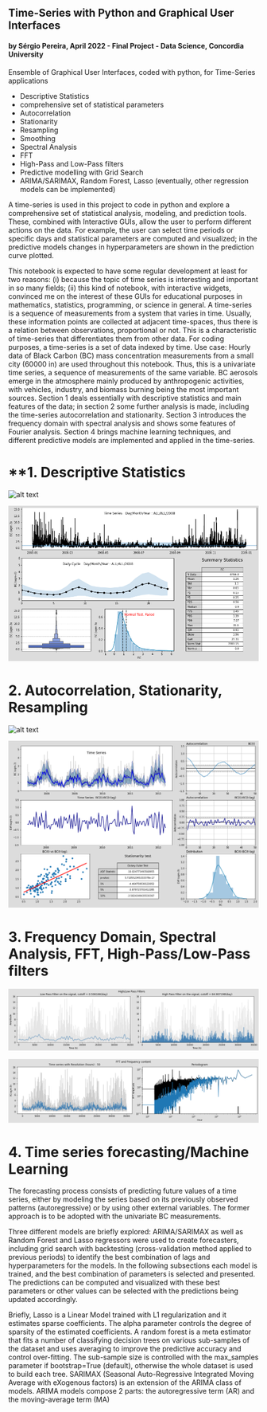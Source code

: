 

## **Time-Series with Python and Graphical User Interfaces**

#### by Sérgio Pereira, April 2022 - Final Project - Data Science, Concordia University

Ensemble of Graphical User Interfaces, coded with python, for Time-Series applications 

- Descriptive Statistics 
- comprehensive set of statistical parameters
- Autocorrelation
- Stationarity
- Resampling
- Smoothing
- Spectral Analysis
- FFT
- High-Pass and Low-Pass filters 
- Predictive modelling with Grid Search
- ARIMA/SARIMAX, Random Forest, Lasso (eventually, other regression models can be implemented) 

A time-series is used in this project to code in python and explore a comprehensive set of statistical analysis, modeling, and prediction tools. These, combined with Interactive GUIs, allow the user to perform different actions on the data. For example, the user can select time periods or specific days and statistical parameters are computed and visualized; in the predictive models changes in hyperparameters are shown in the prediction curve plotted.

This notebook is expected to have some regular development at least for two reasons: (i) because the topic of time series is interesting and important in so many fields; (ii) this kind of notebook, with interactive widgets, convinced me on the interest of these GUIs for educational purposes in mathematics, statistics, programming, or science in general. A time-series is a sequence of measurements from a system that varies in time. Usually, these information points are collected at adjacent time-spaces, thus there is a relation between observations, proportional or not. This is a characteristic of time-series that differentiates them from other data. For coding purposes, a time-series is a set of data indexed by time. Use case: Hourly data of Black Carbon (BC) mass concentration measurements from a small city (60000 in) are used throughout this notebook. Thus, this is a univariate time series, a sequence of measurements of the same variable. BC aerosols emerge in the atmosphere mainly produced by anthropogenic activities, with vehicles, industry, and biomass burning being the most important sources. Section 1 deals essentially with descriptive statistics and main features of the data; in section 2 some further analysis is made, including the time-series autocorrelation and stationarity. Section 3 introduces the frequency domain with spectral analysis and shows some features of Fourier analysis. Section 4 brings machine learning techniques, and different predictive models are implemented and applied in the time-series.

# **1. Descriptive Statistics

![alt text](https://github.com/Sergio-Per/Time-Series-with-python-GUI/blob/main/img_stats.jpg)

![alt text](https://github.com/Sergio-Per/Time-Series-GUI/blob/main/GUI%201.png)


# **2. Autocorrelation, Stationarity, Resampling**

![alt text](https://github.com/Sergio-Per/Time-Series-with-python-GUI/blob/main/img_analysis.jpg)

![alt text](https://github.com/Sergio-Per/Time-Series-GUI/blob/main/GUI%202.png)

# **3. Frequency Domain, Spectral Analysis, FFT, High-Pass/Low-Pass filters**

![alt text](https://github.com/Sergio-Per/Time-Series-GUI/blob/main/GUI%20Filters.png)

![alt text](https://github.com/Sergio-Per/Time-Series-GUI/blob/main/GUI%20Fourier.png)

# **4. Time series forecasting/Machine Learning**

The forecasting process consists of predicting future values of a time series, either by modeling the series based on its previously observed patterns (autoregressive) or by using other external variables. The former approach is to be adopted with the univariate BC measurements.

Three different models are briefly explored: ARIMA/SARIMAX as well as Random Forest and Lasso regressors were used to create forecasters, including grid search with backtesting (cross-validation method applied to previous periods) to identify the best combination of lags and hyperparameters for the models.
In the following subsections each model is trained, and the best combination of parameters is selected and presented. The predictions can be computed and visualized with these best parameters or other values can be selected with the predictions being updated accordingly.

Briefly, Lasso is a Linear Model trained with L1 regularization and it estimates sparse coefficients. The alpha parameter controls the degree of sparsity of the estimated coefficients. A random forest is a meta estimator that fits a number of classifying decision trees on various sub-samples of the dataset and uses averaging to improve the predictive accuracy and control over-fitting. The sub-sample size is controlled with the max_samples parameter if bootstrap=True (default), otherwise the whole dataset is used to build each tree. SARIMAX (Seasonal Auto-Regressive Integrated Moving Average with eXogenous factors) is an extension of the ARIMA class of models. ARIMA models compose 2 parts: the autoregressive term (AR) and the moving-average term (MA)
